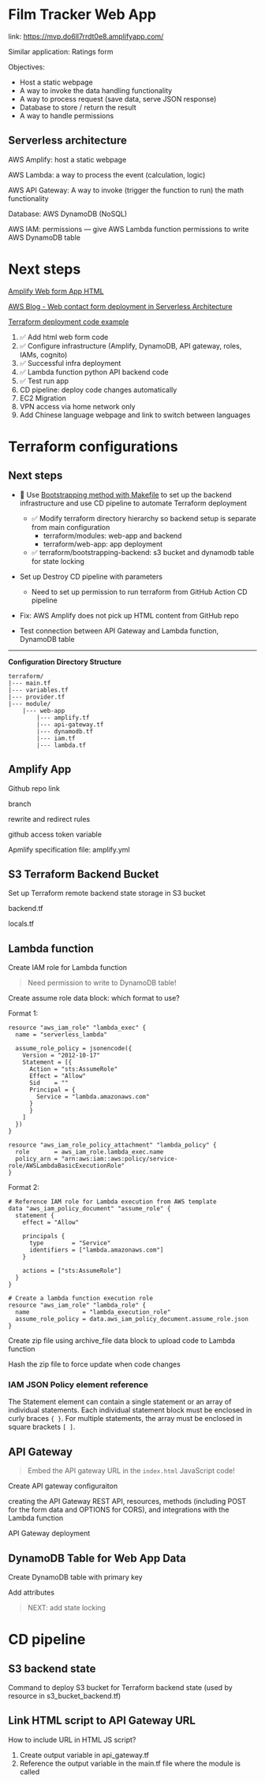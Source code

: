 # Film Tracker Web App

link: https://mvp.do6ll7rrdt0e8.amplifyapp.com/

Similar application: Ratings form 

Objectives:

- Host a static webpage
- A way to invoke the data handling functionality
- A way to process request (save data, serve JSON response)
- Database to store / return the result
- A way to handle permissions

## Serverless architecture

AWS Amplify: host a static webpage

AWS Lambda: a way to process the event (calculation, logic)

AWS API Gateway: A way to invoke (trigger the function to run) the math functionality

Database: AWS DynamoDB (NoSQL)

AWS IAM: permissions — give AWS Lambda function permissions to write AWS DynamoDB table

# Next steps

[Amplify Web form App HTML](https://www.youtube.com/watch?v=7m_q1ldzw0U)

[AWS Blog - Web contact form deployment in Serverless Architecture](https://aws.amazon.com/blogs/architecture/create-dynamic-contact-forms-for-s3-static-websites-using-aws-lambda-amazon-api-gateway-and-amazon-ses/)

[Terraform deployment code example](https://github.com/novekm/amazon-transcribe-call-analytics-quickstart/tree/main/terraform-deployment)

1. ✅ Add html web form code
1. ✅ Configure infrastructure (Amplify, DynamoDB, API gateway, roles, IAMs, cognito)
1. ✅ Successful infra deployment
1. ✅ Lambda function python API backend code
1. ✅ Test run app
1. CD pipeline: deploy code changes automatically
1. EC2 Migration
1. VPN access via home network only
1. Add Chinese language webpage and link to switch between languages


# Terraform configurations

## Next steps

- 🔁 Use [Bootstrapping method with Makefile](https://medium.com/@owumifestus/automating-terraform-backend-setup-bootstrapping-s3-and-dynamodb-state-aa2d2070e258) to set up the backend infrastructure and use CD pipeline to automate Terraform deployment
  - ✅ Modify terraform directory hierarchy so backend setup is separate from main configuration
    - terraform/modules: web-app and backend
    - terraform/web-app: app deployment
  - ✅ terraform/bootstrapping-backend: s3 bucket and dynamodb table for state locking

- Set up Destroy CD pipeline with parameters
  - Need to set up permission to run terraform from GitHub Action CD pipeline

- Fix: AWS Amplify does not pick up HTML content from GitHub repo

- Test connection between API Gateway and Lambda function, DynamoDB table

---

**Configuration Directory Structure**
```
terraform/ 
|--- main.tf
|--- variables.tf
|--- provider.tf
|--- module/ 
    |--- web-app
        |--- amplify.tf
        |--- api-gateway.tf
        |--- dynamodb.tf
        |--- iam.tf
        |--- lambda.tf
```

## Amplify App

Github repo link

branch

rewrite and redirect rules

github access token variable

Apmlify specification file: amplify.yml

## S3 Terraform Backend Bucket

Set up Terraform remote backend state storage in S3 bucket

backend.tf

locals.tf

## Lambda function

Create IAM role for Lambda function

> Need permission to write to DynamoDB table!

Create assume role data block: which format to use?

Format 1:
```
resource "aws_iam_role" "lambda_exec" {
  name = "serverless_lambda"

  assume_role_policy = jsonencode({
    Version = "2012-10-17"
    Statement = [{
      Action = "sts:AssumeRole"
      Effect = "Allow"
      Sid    = ""
      Principal = {
        Service = "lambda.amazonaws.com"
      }
      }
    ]
  })
}

resource "aws_iam_role_policy_attachment" "lambda_policy" {
  role       = aws_iam_role.lambda_exec.name
  policy_arn = "arn:aws:iam::aws:policy/service-role/AWSLambdaBasicExecutionRole"
}
```

Format 2:

```
# Reference IAM role for Lambda execution from AWS template
data "aws_iam_policy_document" "assume_role" {
  statement {
    effect = "Allow"

    principals {
      type        = "Service"
      identifiers = ["lambda.amazonaws.com"]
    }

    actions = ["sts:AssumeRole"]
  }
}

# Create a lambda function execution role 
resource "aws_iam_role" "lambda_role" {
  name               = "lambda_execution_role"
  assume_role_policy = data.aws_iam_policy_document.assume_role.json
}
```

Create zip file using archive_file data block to upload code to Lambda function

Hash the zip file to force update when code changes

### IAM JSON Policy element reference

The Statement element can contain a single statement or an array of individual statements. Each individual statement block must be enclosed in curly braces `{ }`. For multiple statements, the array must be enclosed in square brackets `[ ]`.



## API Gateway

> Embed the API gateway URL in the `index.html` JavaScript code!

Create API gateway configuraiton

creating the API Gateway REST API, resources, methods (including POST for the form data and OPTIONS for CORS), and integrations with the Lambda function

API Gateway deployment

## DynamoDB Table for Web App Data

Create DynamoDB table with primary key

Add attributes 

> NEXT: add state locking 

# CD pipeline

## S3 backend state

Command to deploy S3 bucket for Terraform backend state (used by resource in s3_bucket_backend.tf)

## Link HTML script to API Gateway URL

How to include URL in HTML JS script?
1. Create output variable in api_gateway.tf
2. Reference the output variable in the main.tf file where the module is called
